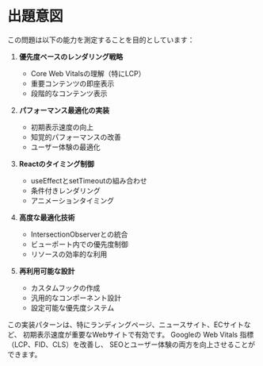 # 出題意図

この問題は以下の能力を測定することを目的としています：

1. **優先度ベースのレンダリング戦略**
   - Core Web Vitalsの理解（特にLCP）
   - 重要コンテンツの即座表示
   - 段階的なコンテンツ表示

2. **パフォーマンス最適化の実装**
   - 初期表示速度の向上
   - 知覚的パフォーマンスの改善
   - ユーザー体験の最適化

3. **Reactのタイミング制御**
   - useEffectとsetTimeoutの組み合わせ
   - 条件付きレンダリング
   - アニメーションタイミング

4. **高度な最適化技術**
   - IntersectionObserverとの統合
   - ビューポート内での優先度制御
   - リソースの効率的な利用

5. **再利用可能な設計**
   - カスタムフックの作成
   - 汎用的なコンポーネント設計
   - 設定可能な優先度システム

この実装パターンは、特にランディングページ、ニュースサイト、ECサイトなど、
初期表示速度が重要なWebサイトで有効です。
Googleの Web Vitals 指標（LCP、FID、CLS）を改善し、
SEOとユーザー体験の両方を向上させることができます。